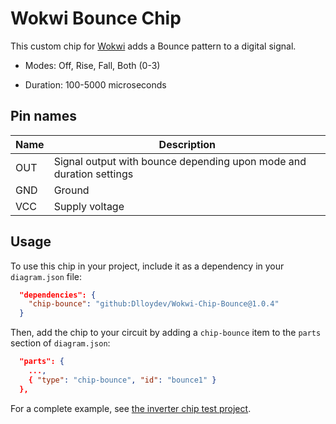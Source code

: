 # Wokwi Bounce Chip

This custom chip for [Wokwi](https://wokwi.com/) adds a Bounce pattern to a digital signal.

- Modes: Off, Rise, Fall, Both (0-3)

- Duration: 100-5000 microseconds

## Pin names

| Name | Description                                                  |
| ---- | ------------------------------------------------------------ |
| OUT  | Signal output with bounce depending upon mode and duration settings |
| GND  | Ground                                                       |
| VCC  | Supply voltage                                               |

## Usage

To use this chip in your project, include it as a dependency in your `diagram.json` file:

```json
  "dependencies": {
    "chip-bounce": "github:Dlloydev/Wokwi-Chip-Bounce@1.0.4"
  }
```

Then, add the chip to your circuit by adding a `chip-bounce` item to the `parts` section of `diagram.json`:

```json
  "parts": {
    ...,
    { "type": "chip-bounce", "id": "bounce1" }
  },
```

For a complete example, see [the inverter chip test project](https://wokwi.com/projects/350946636543820370).

